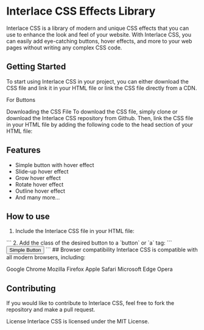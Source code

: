 # Interlace CSS Effects Library

Interlace CSS is a library of modern and unique CSS effects that you can use to enhance the look and feel of your website. With Interlace CSS, you can easily add eye-catching buttons, hover effects, and more to your web pages without writing any complex CSS code.

## Getting Started
To start using Interlace CSS in your project, you can either download the CSS file and link it in your HTML file or link the CSS file directly from a CDN.

For Buttons
<link rel="stylesheet" type="text/css" href="https://cdn.jsdelivr.net/gh/vinyashegde/interlace/components/buttons/buttons.css">

Downloading the CSS File
To download the CSS file, simply clone or download the Interlace CSS repository from Github. Then, link the CSS file in your HTML file by adding the following code to the head section of your HTML file:

## Features
- Simple button with hover effect
- Slide-up hover effect
- Grow hover effect
- Rotate hover effect
- Outline hover effect
- And many more...

## How to use
1. Include the Interlace CSS file in your HTML file:
<link rel="stylesheet" type="text/css" href="interlace.css">
```
2. Add the class of the desired button to a `button` or `a` tag:
```
<button class="simple-button">Simple Button</button>
```
## Browser compatibility
Interlace CSS is compatible with all modern browsers, including:

Google Chrome
Mozilla Firefox
Apple Safari
Microsoft Edge
Opera

## Contributing
If you would like to contribute to Interlace CSS, feel free to fork the repository and make a pull request.

License
Interlace CSS is licensed under the MIT License.

